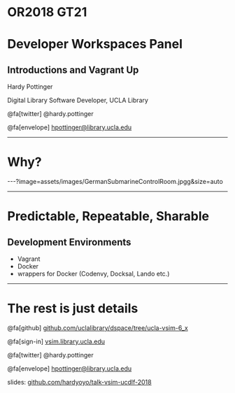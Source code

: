 # OR2018 GT21
# Developer Workspaces Panel
## Introductions and Vagrant Up

Hardy Pottinger

Digital Library Software Developer, UCLA Library

@fa[twitter] @hardy.pottinger

@fa[envelope] hpottinger@library.ucla.edu

---
# Why?
---?image=assets/images/GermanSubmarineControlRoom.jpgg&size=auto

---
# Predictable, Repeatable, Sharable
## Development Environments
* Vagrant
* Docker
* wrappers for Docker (Codenvy, Docksal, Lando etc.) 


---
# The rest is just details

@fa[github] [github.com/uclalibrary/dspace/tree/ucla-vsim-6_x](https://github.com/uclalibrary/dspace/tree/ucla-vsim-6_x)

@fa[sign-in] [vsim.library.ucla.edu](https://vsim.library.ucla.edu/)

@fa[twitter] @hardy.pottinger

@fa[envelope] hpottinger@library.ucla.edu

slides: [github.com/hardyoyo/talk-vsim-ucdlf-2018](https://github.com/hardyoyo/talk-or18-dev-workspace-panel)

